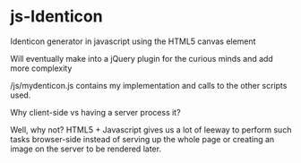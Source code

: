 js-Identicon
============

Identicon generator in javascript using the HTML5 canvas element

Will eventually make into a jQuery plugin for the curious minds and add more complexity

/js/mydenticon.js contains my implementation and calls to the other scripts used.

Why client-side vs having a server process it? 

Well, why not? HTML5 + Javascript gives us a lot of leeway to perform such tasks browser-side instead of serving up the whole page or creating an image on the server to be rendered later.



